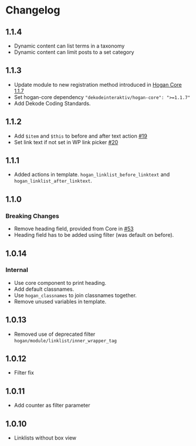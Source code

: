 # Changelog

## 1.1.4
* Dynamic content can list terms in a taxonomy
* Dynamic content can limit posts to a set category

## 1.1.3
* Update module to new registration method introduced in [Hogan Core 1.1.7](https://github.com/DekodeInteraktiv/hogan-core/releases/tag/1.1.7)
* Set hogan-core dependency `"dekodeinteraktiv/hogan-core": ">=1.1.7"`
* Add Dekode Coding Standards.

## 1.1.2
* Add `$item` and `$this` to before and after text action [#19](https://github.com/DekodeInteraktiv/hogan-linklist/pull/19)
* Set link text if not set in WP link picker [#20](https://github.com/DekodeInteraktiv/hogan-linklist/pull/20)

## 1.1.1
* Added actions in template. `hogan_linklist_before_linktext` and `hogan_linklist_after_linktext`.

## 1.1.0
### Breaking Changes
* Remove heading field, provided from Core in [#53](https://github.com/DekodeInteraktiv/hogan-core/pull/53)
* Heading field has to be added using filter (was default on before).

## 1.0.14
### Internal
* Use core component to print heading.
* Add default classnames.
* Use `hogan_classnames` to join classnames together.
* Remove unused variables in template.

## 1.0.13
* Removed use of deprecated filter `hogan/module/linklist/inner_wrapper_tag`

## 1.0.12
* Filter fix

## 1.0.11
* Add counter as filter parameter

## 1.0.10
* Linklists without box view
